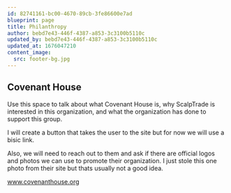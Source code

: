 ```yaml
---
id: 82741161-bc00-4670-89cb-3fe86600e7ad
blueprint: page
title: Philanthropy
author: bebd7e43-446f-4387-a853-3c3100b5110c
updated_by: bebd7e43-446f-4387-a853-3c3100b5110c
updated_at: 1676047210
content_image:
  src: footer-bg.jpg
---
```

## Covenant House

Use this space to talk about what Covenant House is, why ScalpTrade is interested in this organization, and what the organization has done to support this group.

I will create a button that takes the user to the site but for now we will use a bisic link.

Also, we will need to reach out to them and ask if there are official logos and photos we can use to promote their organization. I just stole this one photo from their site but thats usually not a good idea.

www.covenanthouse.org